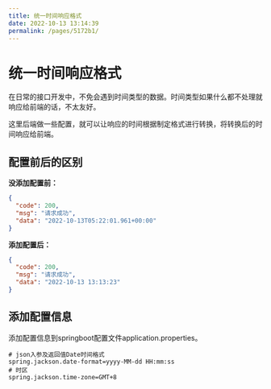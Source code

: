 ```yaml
---
title: 统一时间响应格式
date: 2022-10-13 13:14:39
permalink: /pages/5172b1/
---
```


# 统一时间响应格式

在日常的接口开发中，不免会遇到时间类型的数据。时间类型如果什么都不处理就响应给前端的话，不太友好。

这里后端做一些配置，就可以让响应的时间根据制定格式进行转换，将转换后的时间响应给前端。

## 配置前后的区别

**没添加配置前：**

```json
{
  "code": 200,
  "msg": "请求成功",
  "data": "2022-10-13T05:22:01.961+00:00"
}
```

**添加配置后：**

```json
{
  "code": 200,
  "msg": "请求成功",
  "data": "2022-10-13 13:13:23"
}
```

## 添加配置信息

添加配置信息到springboot配置文件application.properties。

```properties
# json入参及返回值Date时间格式
spring.jackson.date-format=yyyy-MM-dd HH:mm:ss
# 时区
spring.jackson.time-zone=GMT+8
```

